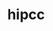 ---
title: "hipcc"
layout: cache
categories: [package, develop]
meta: {"versions": ["6.1.2", "6.2.0"], "compilers": ["gcc@=11.4.0"], "oss": ["ubuntu22.04"], "platforms": ["linux"], "targets": ["x86_64_v3"], "stacks": ["e4s", "ml-linux-x86_64-rocm", "root"], "num_specs": 6, "num_specs_by_stack": {"ml-linux-x86_64-rocm": 5, "root": 6, "e4s": 6}}
spec_details: [{"hash": "nnzw2zs2k7jvk5pda4hfhtlsvov4mqhj", "compiler": "gcc@=11.4.0", "versions": ["6.1.2"], "os": "ubuntu22.04", "platform": "linux", "target": "x86_64_v3", "variants": ["build_system=cmake", "build_type=Release", "generator=make", "~ipo", "patches=f9d4d87"], "stacks": ["ml-linux-x86_64-rocm", "root", "e4s"], "size": "-", "tarball": "https://binaries.spack.io/develop/build_cache/linux-ubuntu22.04-x86_64_v3/gcc-11.4.0/hipcc-6.1.2/linux-ubuntu22.04-x86_64_v3-gcc-11.4.0-hipcc-6.1.2-nnzw2zs2k7jvk5pda4hfhtlsvov4mqhj.spack"}, {"hash": "igl3esqejd72gpovm537a2sel3y42eq2", "compiler": "gcc@=11.4.0", "versions": ["6.1.2"], "os": "ubuntu22.04", "platform": "linux", "target": "x86_64_v3", "variants": ["build_system=cmake", "build_type=Release", "generator=make", "~ipo", "patches=f9d4d87"], "stacks": ["ml-linux-x86_64-rocm", "root", "e4s"], "size": "-", "tarball": "https://binaries.spack.io/develop/build_cache/linux-ubuntu22.04-x86_64_v3/gcc-11.4.0/hipcc-6.1.2/linux-ubuntu22.04-x86_64_v3-gcc-11.4.0-hipcc-6.1.2-igl3esqejd72gpovm537a2sel3y42eq2.spack"}, {"hash": "6z4ur2gnrz5yk442kcwrbgmidc3dbx7x", "compiler": "gcc@=11.4.0", "versions": ["6.1.2"], "os": "ubuntu22.04", "platform": "linux", "target": "x86_64_v3", "variants": ["build_system=cmake", "build_type=Release", "generator=make", "~ipo", "patches=f9d4d87"], "stacks": ["ml-linux-x86_64-rocm", "root", "e4s"], "size": "-", "tarball": "https://binaries.spack.io/develop/build_cache/linux-ubuntu22.04-x86_64_v3/gcc-11.4.0/hipcc-6.1.2/linux-ubuntu22.04-x86_64_v3-gcc-11.4.0-hipcc-6.1.2-6z4ur2gnrz5yk442kcwrbgmidc3dbx7x.spack"}, {"hash": "j54o2sg4t7toi4kviikfsloqomr2dye4", "compiler": "gcc@=11.4.0", "versions": ["6.1.2"], "os": "ubuntu22.04", "platform": "linux", "target": "x86_64_v3", "variants": ["build_system=cmake", "build_type=Release", "generator=make", "~ipo", "patches=f9d4d87"], "stacks": ["ml-linux-x86_64-rocm", "root", "e4s"], "size": "-", "tarball": "https://binaries.spack.io/develop/build_cache/linux-ubuntu22.04-x86_64_v3/gcc-11.4.0/hipcc-6.1.2/linux-ubuntu22.04-x86_64_v3-gcc-11.4.0-hipcc-6.1.2-j54o2sg4t7toi4kviikfsloqomr2dye4.spack"}, {"hash": "6264zhuezf2liqq5jkd3r7k53ungrh3a", "compiler": "gcc@=11.4.0", "versions": ["6.1.2"], "os": "ubuntu22.04", "platform": "linux", "target": "x86_64_v3", "variants": ["build_system=cmake", "build_type=Release", "generator=make", "~ipo", "patches=f9d4d87"], "stacks": ["ml-linux-x86_64-rocm", "root", "e4s"], "size": "-", "tarball": "https://binaries.spack.io/develop/build_cache/linux-ubuntu22.04-x86_64_v3/gcc-11.4.0/hipcc-6.1.2/linux-ubuntu22.04-x86_64_v3-gcc-11.4.0-hipcc-6.1.2-6264zhuezf2liqq5jkd3r7k53ungrh3a.spack"}, {"hash": "xrftmetx6ewuyl7cxqotc5yokdppfixa", "compiler": "gcc@=11.4.0", "versions": ["6.2.0"], "os": "ubuntu22.04", "platform": "linux", "target": "x86_64_v3", "variants": ["build_system=cmake", "build_type=Release", "generator=make", "~ipo", "patches=f9d4d87"], "stacks": ["root", "e4s"], "size": "-", "tarball": "https://binaries.spack.io/develop/build_cache/linux-ubuntu22.04-x86_64_v3/gcc-11.4.0/hipcc-6.2.0/linux-ubuntu22.04-x86_64_v3-gcc-11.4.0-hipcc-6.2.0-xrftmetx6ewuyl7cxqotc5yokdppfixa.spack"}]
---